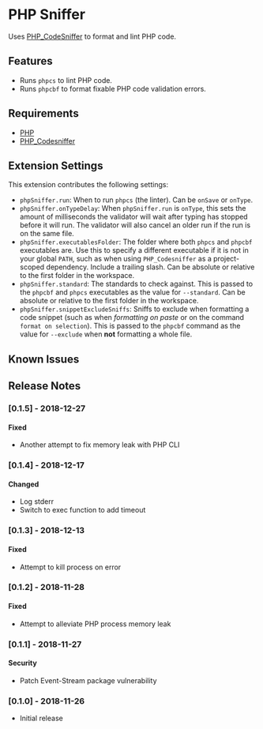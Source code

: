 # PHP Sniffer

Uses [PHP_CodeSniffer](https://github.com/squizlabs/PHP_CodeSniffer) to format
and lint PHP code.

## Features

- Runs `phpcs` to lint PHP code.
- Runs `phpcbf` to format fixable PHP code validation errors.

## Requirements

- [PHP](https://php.net)
- [PHP_Codesniffer](https://github.com/squizlabs/PHP_CodeSniffer)

## Extension Settings

This extension contributes the following settings:

* `phpSniffer.run`: When to run `phpcs` (the linter). Can be `onSave` or
`onType`.
* `phpSniffer.onTypeDelay`: When `phpSniffer.run` is `onType`, this sets the
amount of milliseconds the validator will wait after typing has stopped before
it will run. The validator will also cancel an older run if the run is on the
same file.
* `phpSniffer.executablesFolder`: The folder where both `phpcs` and `phpcbf`
executables are. Use this to specify a different executable if it is not in your
global `PATH`, such as when using `PHP_Codesniffer` as a project-scoped
dependency. Include a trailing slash. Can be absolute or relative to the first
folder in the workspace.
* `phpSniffer.standard`: The standards to check against. This is passed to the
`phpcbf` and `phpcs` executables as the value for `--standard`. Can be absolute
or relative to the first folder in the workspace.
* `phpSniffer.snippetExcludeSniffs`: Sniffs to exclude when formatting a code
snippet (such as when _formatting on paste_ or on the command
`format on selection`). This is passed to the `phpcbf` command as the value for
`--exclude` when **not** formatting a whole file.

## Known Issues

## Release Notes

### [0.1.5] - 2018-12-27

#### Fixed
- Another attempt to fix memory leak with PHP CLI

### [0.1.4] - 2018-12-17

#### Changed
- Log stderr
- Switch to exec function to add timeout

### [0.1.3] - 2018-12-13

#### Fixed
- Attempt to kill process on error

### [0.1.2] - 2018-11-28

#### Fixed
- Attempt to alleviate PHP process memory leak

### [0.1.1] - 2018-11-27

#### Security
- Patch Event-Stream package vulnerability

### [0.1.0] - 2018-11-26
- Initial release

